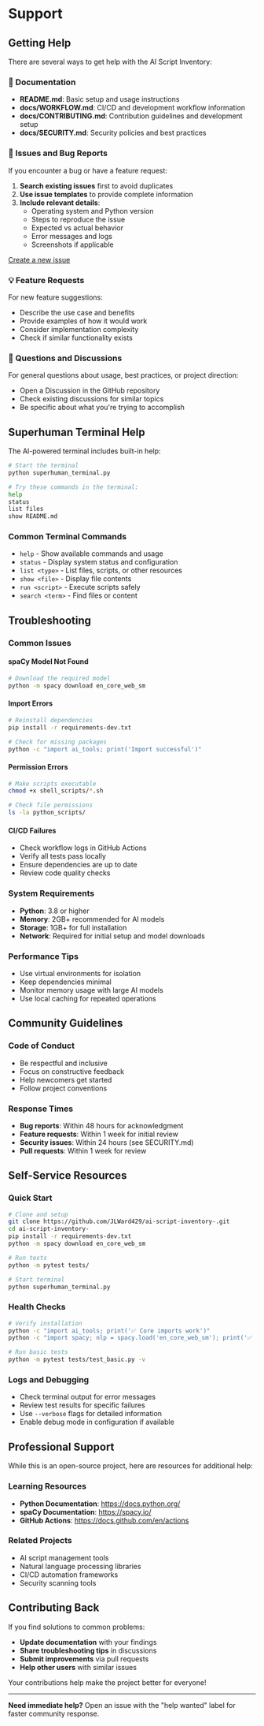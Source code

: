 # Support

## Getting Help

There are several ways to get help with the AI Script Inventory:

### 📖 Documentation
- **README.md**: Basic setup and usage instructions
- **docs/WORKFLOW.md**: CI/CD and development workflow information
- **docs/CONTRIBUTING.md**: Contribution guidelines and development setup
- **docs/SECURITY.md**: Security policies and best practices

### 🐛 Issues and Bug Reports
If you encounter a bug or have a feature request:

1. **Search existing issues** first to avoid duplicates
2. **Use issue templates** to provide complete information
3. **Include relevant details**:
   - Operating system and Python version
   - Steps to reproduce the issue
   - Expected vs actual behavior
   - Error messages and logs
   - Screenshots if applicable

[Create a new issue](https://github.com/JLWard429/ai-script-inventory-/issues/new)

### 💡 Feature Requests
For new feature suggestions:
- Describe the use case and benefits
- Provide examples of how it would work
- Consider implementation complexity
- Check if similar functionality exists

### 🤔 Questions and Discussions
For general questions about usage, best practices, or project direction:
- Open a Discussion in the GitHub repository
- Check existing discussions for similar topics
- Be specific about what you're trying to accomplish

## Superhuman Terminal Help

The AI-powered terminal includes built-in help:

```bash
# Start the terminal
python superhuman_terminal.py

# Try these commands in the terminal:
help
status
list files
show README.md
```

### Common Terminal Commands
- `help` - Show available commands and usage
- `status` - Display system status and configuration
- `list <type>` - List files, scripts, or other resources
- `show <file>` - Display file contents
- `run <script>` - Execute scripts safely
- `search <term>` - Find files or content

## Troubleshooting

### Common Issues

#### spaCy Model Not Found
```bash
# Download the required model
python -m spacy download en_core_web_sm
```

#### Import Errors
```bash
# Reinstall dependencies
pip install -r requirements-dev.txt

# Check for missing packages
python -c "import ai_tools; print('Import successful')"
```

#### Permission Errors
```bash
# Make scripts executable
chmod +x shell_scripts/*.sh

# Check file permissions
ls -la python_scripts/
```

#### CI/CD Failures
- Check workflow logs in GitHub Actions
- Verify all tests pass locally
- Ensure dependencies are up to date
- Review code quality checks

### System Requirements
- **Python**: 3.8 or higher
- **Memory**: 2GB+ recommended for AI models
- **Storage**: 1GB+ for full installation
- **Network**: Required for initial setup and model downloads

### Performance Tips
- Use virtual environments for isolation
- Keep dependencies minimal
- Monitor memory usage with large AI models
- Use local caching for repeated operations

## Community Guidelines

### Code of Conduct
- Be respectful and inclusive
- Focus on constructive feedback
- Help newcomers get started
- Follow project conventions

### Response Times
- **Bug reports**: Within 48 hours for acknowledgment
- **Feature requests**: Within 1 week for initial review
- **Security issues**: Within 24 hours (see SECURITY.md)
- **Pull requests**: Within 1 week for review

## Self-Service Resources

### Quick Start
```bash
# Clone and setup
git clone https://github.com/JLWard429/ai-script-inventory-.git
cd ai-script-inventory-
pip install -r requirements-dev.txt
python -m spacy download en_core_web_sm

# Run tests
python -m pytest tests/

# Start terminal
python superhuman_terminal.py
```

### Health Checks
```bash
# Verify installation
python -c "import ai_tools; print('✅ Core imports work')"
python -c "import spacy; nlp = spacy.load('en_core_web_sm'); print('✅ spaCy model loaded')"

# Run basic tests
python -m pytest tests/test_basic.py -v
```

### Logs and Debugging
- Check terminal output for error messages
- Review test results for specific failures
- Use `--verbose` flags for detailed information
- Enable debug mode in configuration if available

## Professional Support

While this is an open-source project, here are resources for additional help:

### Learning Resources
- **Python Documentation**: https://docs.python.org/
- **spaCy Documentation**: https://spacy.io/
- **GitHub Actions**: https://docs.github.com/en/actions

### Related Projects
- AI script management tools
- Natural language processing libraries
- CI/CD automation frameworks
- Security scanning tools

## Contributing Back

If you find solutions to common problems:
- **Update documentation** with your findings
- **Share troubleshooting tips** in discussions
- **Submit improvements** via pull requests
- **Help other users** with similar issues

Your contributions help make the project better for everyone!

---

**Need immediate help?** Open an issue with the "help wanted" label for faster community response.